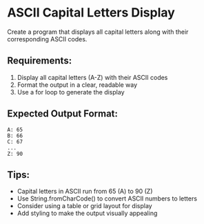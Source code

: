 # ASCII Capital Letters Display

Create a program that displays all capital letters along with their corresponding ASCII codes.

## Requirements:
1. Display all capital letters (A-Z) with their ASCII codes
2. Format the output in a clear, readable way
3. Use a for loop to generate the display

## Expected Output Format:
```
A: 65
B: 66
C: 67
...
Z: 90
```

## Tips:
- Capital letters in ASCII run from 65 (A) to 90 (Z)
- Use String.fromCharCode() to convert ASCII numbers to letters
- Consider using a table or grid layout for display
- Add styling to make the output visually appealing
